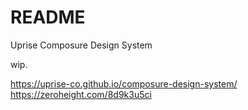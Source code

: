 # README #

Uprise Composure Design System

wip. 

https://uprise-co.github.io/composure-design-system/
https://zeroheight.com/8d9k3u5ci
